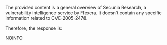 The provided content is a general overview of Secunia Research, a vulnerability intelligence service by Flexera. It doesn't contain any specific information related to CVE-2005-2478.

Therefore, the response is:

NOINFO